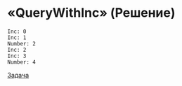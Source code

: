 # «QueryWithInc» (Решение)

```
Inc: 0
Inc: 1
Number: 2
Inc: 2
Inc: 3
Number: 4
```

[Задача](./QueryWithInc-Q.md)